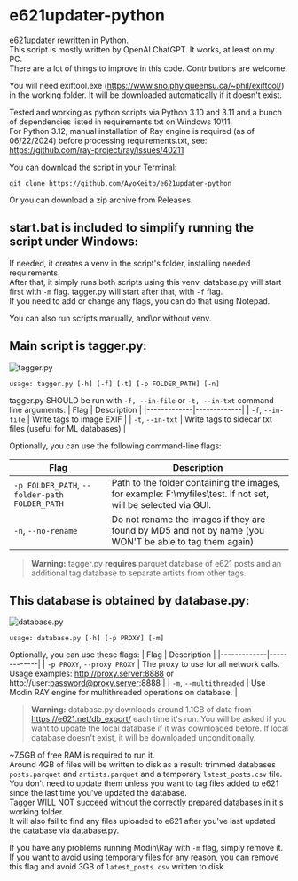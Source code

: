 # e621updater-python

[e621updater](https://github.com/AyoKeito/e621updater) rewritten in Python.  
This script is mostly written by OpenAI ChatGPT. It works, at least on my PC.  
There are a lot of things to improve in this code. Contributions are welcome.  

You will need exiftool.exe (https://www.sno.phy.queensu.ca/~phil/exiftool/) in the working folder. It will be downloaded automatically if it doesn't exist. 

Tested and working as python scripts via Python 3.10 and 3.11 and a bunch of dependencies listed in requirements.txt on Windows 10\11.  
For Python 3.12, manual installation of Ray engine is required (as of 06/22/2024) before processing requirements.txt, see: https://github.com/ray-project/ray/issues/40211  

You can download the script in your Terminal:

```git clone https://github.com/AyoKeito/e621updater-python```

Or you can download a zip archive from Releases.

## start.bat is included to simplify running the script under Windows:
If needed, it creates a venv in the script's folder, installing needed requirements.  
After that, it simply runs both scripts using this venv. database.py will start first with `-m` flag. tagger.py will start after that, with `-f` flag.  
If you need to add or change any flags, you can do that using Notepad.

You can also run scripts manually, and\or without venv.

## Main script is tagger.py:
![tagger.py](/img/PowerShell_2023-02-11_21_27_18.jpg)
```
usage: tagger.py [-h] [-f] [-t] [-p FOLDER_PATH] [-n]
```
tagger.py SHOULD be run with `-f, --in-file` or `-t, --in-txt` command line arguments:
| Flag        | Description |
|-------------|-------------|
| `-f`, `--in-file`  | Write tags to image EXIF |
| `-t`, `--in-txt`    | Write tags to sidecar txt files (useful for ML databases) |

Optionally, you can use the following command-line flags:

| Flag        | Description |
|-------------|-------------|
| `-p FOLDER_PATH`, `--folder-path FOLDER_PATH`  | Path to the folder containing the images, for example: F:\myfiles\test\. If not set, will be selected via GUI. |
| `-n`, `--no-rename`    | Do not rename the images if they are found by MD5 and not by name (you WON'T be able to tag them again) |

> **Warning:**
> tagger.py **requires** parquet database of e621 posts and an additional tag database to separate artists from other tags.

## This database is obtained by database.py:
![database.py](/img/PowerShell_2023-02-11_21_33_46.jpg)
```
usage: database.py [-h] [-p PROXY] [-m]
```
Optionally, you can use these flags:
| Flag        | Description |
|-------------|-------------|
| `-p PROXY`, `--proxy PROXY`  | The proxy to use for all network calls. Usage examples: http://proxy.server:8888 or http://user:password@proxy.server:8888 |
| `-m`, `--multithreaded`  | Use Modin RAY engine for multithreaded operations on database. |

> **Warning:**
> database.py downloads around 1.1GB of data from https://e621.net/db_export/ each time it's run. You will be asked if you want to update the local database if it was downloaded before. If local database doesn't exist, it will be downloaded unconditionally.

~7.5GB of free RAM is required to run it.  
Around 4GB of files will be written to disk as a result: trimmed databases `posts.parquet` and `artists.parquet` and a temporary `latest_posts.csv` file.  
You don't need to update them unless you want to tag files added to e621 since the last time you've updated the database.  
Tagger WILL NOT succeed without the correctly prepared databases in it's working folder.  
It will also fail to find any files uploaded to e621 after you've last updated the database via database.py.

If you have any problems running Modin\Ray with `-m` flag, simply remove it. If you want to avoid using temporary files for any reason, you can remove this flag and avoid 3GB of `latest_posts.csv` written to disk.
